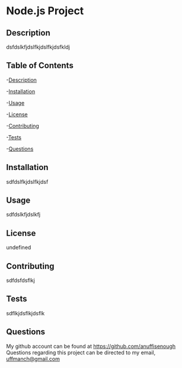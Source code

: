 # Node.js Project

## Description
dsfdslkfjdslfkjdslfkjdsfkldj

## Table of Contents
-[Description](#description)

-[Installation](#installation)

-[Usage](#usage)

-[License](#license)

-[Contributing](#contributing)

-[Tests](#tests)

-[Questions](#questions)

## Installation
sdfdslfkjdslfkjdsf

## Usage
sdfdslkfjdslkfj

## License
undefined

## Contributing
sdfdsfdsflkj

## Tests
sdflkjdsflkjdsflk

## Questions
My github account can be found at https://github.com/anuffisenough 
Questions regarding this project can be directed to my email, uffmanch@gmail.com